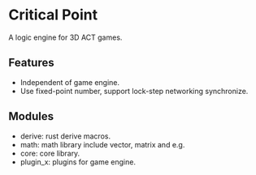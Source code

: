 # Critical Point

A logic engine for 3D ACT games.

## Features

- Independent of game engine.
- Use fixed-point number, support lock-step networking synchronize.

## Modules

- derive: rust derive macros.
- math: math library include vector, matrix and e.g.
- core: core library.
- plugin_x: plugins for game engine.
